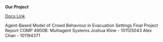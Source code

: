 ***Our Project***

[Docs Link](https://drive.google.com/drive/folders/1MItWrUVXCbbQGk02zw2_Dm5j-Ro1WLcF?usp=sharing)


Agent-Based Model of Crowd Behaviour in Evacuation Settings
Final Project Report
COMP 4900B: Multiagent Systems
Joshua Kline - 101125043
Alex Chan - 101194371